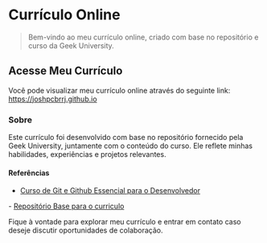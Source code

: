 # Currículo Online

> Bem-vindo ao meu currículo online, criado com base no repositório e curso da Geek University.

## Acesse Meu Currículo
Você pode visualizar meu currículo online através do seguinte link:
<a href="https://joshpcbrrj.github.io" target="_blank">https://joshpcbrrj.github.io</a>

### Sobre
Este currículo foi desenvolvido com base no repositório fornecido pela Geek University, juntamente com o conteúdo do curso. Ele reflete minhas habilidades, experiências e projetos relevantes.

#### Referências
- <a href="https://www.udemy.com/course/curso-de-git-e-github-essencial/" target="_blank">Curso de Git e Github Essencial para o Desenvolvedor
 </a>
- <a href="https://github.com/felicityBR/felicitybr.github.io" target="_blank">Repositório Base para o curriculo</a>

<br>

Fique à vontade para explorar meu currículo e entrar em contato caso deseje discutir oportunidades de colaboração.
